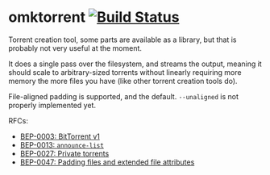 omktorrent [![Build Status](https://travis-ci.org/cfcs/omktorrent.svg?branch=master)](https://travis-ci.org/cfcs/omktorrent)
====================================

Torrent creation tool, some parts are available as a library, but that is probably not very useful at the moment.

It does a single pass over the filesystem, and streams the output, meaning it should
scale to arbitrary-sized torrents without linearly requiring more memory the
more files you have (like other torrent creation tools do).

File-aligned padding is supported, and the default. `--unaligned` is not properly implemented yet.

RFCs:
- [BEP-0003: BitTorrent v1](http://bittorrent.org/beps/bep_0003.html)
- [BEP-0013: `announce-list`](http://bittorrent.org/beps/bep_0012.html)
- [BEP-0027: Private torrents](http://bittorrent.org/beps/bep_0027.html)
- [BEP-0047: Padding files and extended file attributes](http://bittorrent.org/beps/bep_0047.html)
